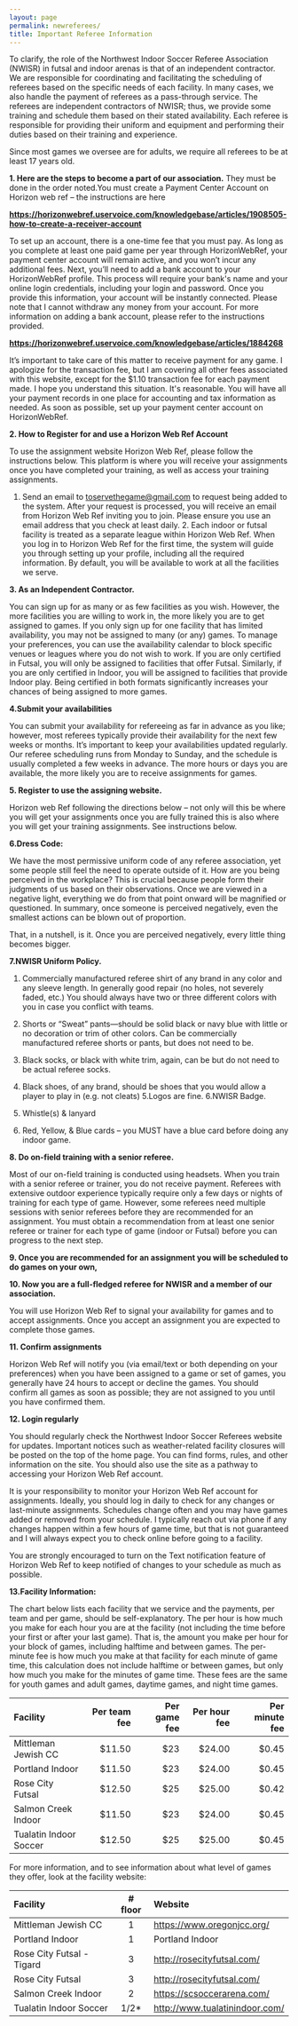 ```yaml
---
layout: page
permalink: newreferees/
title: Important Referee Information
---
```

To clarify, the role of the Northwest Indoor Soccer Referee Association (NWISR) in futsal and indoor arenas is that of an independent contractor. We are responsible for coordinating and facilitating the scheduling of
referees based on the specific needs of each facility. In many cases, we also handle the payment of referees as a pass-through service. The referees are independent contractors of NWISR; thus, we provide some training
and schedule them based on their stated availability. Each referee is responsible for providing their uniform and equipment and performing their duties based on their training and experience.
 

Since most games we oversee are for adults, we require all referees to be at least 17 years old. 

**1. Here are the steps to become a part of our association.** 
They must be done in the order noted.You must create a Payment Center Account on Horizon web ref – the instructions are here 

**https://horizonwebref.uservoice.com/knowledgebase/articles/1908505-how-to-create-a-receiver-account**

To set up an account, there is a one-time fee that you must pay. As long as you complete at least one paid game per year through HorizonWebRef, your payment center account will remain active, and you won’t incur any additional fees. Next, you’ll need to add a bank account to your HorizonWebRef profile. This process will require your bank's name and your online login credentials, including your login and password. Once you provide this information, your account will be instantly connected. Please note that I cannot withdraw any money from your account. For more information on adding a bank account, please refer to the instructions provided.

**https://horizonwebref.uservoice.com/knowledgebase/articles/1884268**

It’s important to take care of this matter to receive payment for any game. I apologize for the transaction fee, but I am covering all other fees associated with this website, except for the $1.10 transaction fee for each payment made. I hope you understand this situation. It's reasonable. You will have all your payment records in one place for accounting and tax information as needed. As soon as possible, set up your payment center account on HorizonWebRef.

**2. How to Register for and use a Horizon Web Ref Account**

To use the assignment website Horizon Web Ref, please follow the instructions below. This platform is where you will receive your assignments once you have completed your training, as well as access your training assignments.

1. Send an email to toservethegame@gmail.com to request being added to the system. After your request is processed, you will receive an email from Horizon Web Ref inviting you to join. Please ensure you use an email address that you check at least daily. 2. Each indoor or futsal facility is treated as a separate league within Horizon Web Ref. When you log in to Horizon Web Ref for the first time, the system will guide you through setting up your profile, including all the required information. By default, you will be available to work at all the facilities we serve.

**3.  As an Independent Contractor.**

You can sign up for as many or as few facilities as you wish. However, the more facilities you are willing to work in, the more likely you are to get assigned to games. If you only sign up for one facility that has limited availability, you may not be assigned to many (or any) games. To manage your preferences, you can use the availability calendar to block specific venues or leagues where you do not wish to work. If you are only certified in Futsal, you will only be assigned to facilities that offer Futsal. Similarly, if you are only certified in Indoor, you will be assigned to facilities that provide Indoor play. Being certified in both formats significantly increases your chances of being assigned to more games.

**4.Submit your availabilities**

You can submit your availability for refereeing as far in advance as you like; however, most referees typically provide their availability for the next few weeks or months. It’s important to keep your availabilities updated regularly. Our referee scheduling runs from Monday to Sunday, and the schedule is usually completed a few weeks in advance. The more hours or days you are available, the more likely you are to receive assignments for games.

**5. Register to use the assigning website.**	

Horizon web Ref following the directions below – not only will this be where you will get your assignments once you are fully trained this is also where you will get your training assignments. See instructions below.

**6.Dress Code:**

We have the most permissive uniform code of any referee association, yet some people still feel the need to operate outside of it. How are you being perceived in the workplace? This is crucial because people form their judgments of us based on their observations. Once we are viewed in a negative light, everything we do from that point onward will be magnified or questioned. In summary, once someone is perceived negatively, even the smallest actions can be blown out of proportion.

That, in a nutshell, is it. Once you are perceived negatively, every little thing becomes bigger.

**7.NWISR Uniform Policy.**

1. Commercially manufactured referee shirt of any brand in any color and any sleeve length. In generally good repair (no holes, not severely faded, etc.) You should always have two or three different colors with you in case you conflict with teams.

2. Shorts or “Sweat” pants—should be solid black or navy blue with little or no decoration or trim of other colors. Can be commercially manufactured referee shorts or pants, but does not need to be.

3. Black socks, or black with white trim, again, can be but do not need to be actual referee socks.

4. Black shoes, of any brand, should be shoes that you would allow a player to play in (e.g. not cleats) 5.Logos are fine.
6.NWISR Badge.
7. Whistle(s) & lanyard
8. Red, Yellow, & Blue cards – you MUST have a blue card before doing any indoor game.

**8. Do on-field training with a senior referee.** 

Most of our on-field training is conducted using headsets. When you train with a senior referee or trainer, you do not receive payment. Referees with extensive outdoor experience typically require only a few days or nights of training for each type of game. However, some referees need multiple sessions with senior referees before they are recommended for an assignment. You must obtain a recommendation from at least one senior referee or trainer for each type of game (indoor or Futsal) before you can progress to the next step.

**9. Once you are recommended for an assignment you will be scheduled to do games on your own,** 

**10. Now you are a full-fledged referee for NWISR and a member of our association.** 

You will use Horizon Web Ref to signal your availability for games and to accept assignments. Once you accept an assignment you are expected to complete those games.

**11. Confirm assignments**

Horizon Web Ref will notify you (via email/text or both depending on your preferences) when you have been assigned to a game or set of games, you generally have 24 hours to accept or decline the games. You should confirm all games as soon as possible; they are not assigned to you until you have confirmed them. 

**12. Login regularly**

You should regularly check the Northwest Indoor Soccer Referees website for updates. Important notices such as weather-related facility closures will be posted on the top of the home page. You can find forms, rules, and other information on the site. You should also use the site as a pathway to accessing your Horizon Web Ref account.

It is your responsibility to monitor your Horizon Web Ref account for assignments. Ideally, you should log in daily to check for any changes or last-minute assignments. Schedules change often and you may have games added or removed from your schedule. I typically reach out via phone if any changes happen within a few hours of game time, but that is not guaranteed and I will always expect you to check online before going to a facility.

You are strongly encouraged to turn on the Text notification feature of Horizon Web Ref to keep notified of changes to your schedule as much as possible.

**13.Facility Information:**

The chart below lists each facility that we service and the payments, per team and per game, should be self-explanatory. The per hour is how much you make for each hour you are at the facility (not including the time before your first or after your last game). That is, the amount you make per hour for your block of games, including halftime and between games. The per-minute fee is how much you make at that facility for each minute of game time, this calculation does not include halftime or between games, but only how much you make for the minutes of game time. These fees are the same for youth games and adult games, daytime games, and night time games.

|Facility|Per team fee|Per game fee|Per hour fee|Per minute fee|
|:-------|-----------:|-----------:|-----------:|-------------:|
|Mittleman Jewish CC|$11.50|$23|$24.00|$0.45|
|Portland Indoor|$11.50|$23|$24.00|$0.45|
|Rose City Futsal|$12.50|$25|$25.00|$0.42|
|Salmon Creek Indoor|$11.50|$23|$24.00|$0.45|
|Tualatin Indoor Soccer|$12.50|$25|$25.00|$0.45|
 
For more information, and to see information about what level of games they offer, look at the facility website:

|Facility|# floor|Website|
|:-------|:-----:|:------|
|Mittleman Jewish CC|1|https://www.oregonjcc.org/|
|Portland Indoor|1|Portland Indoor|
|Rose City Futsal -Tigard|3|http://rosecityfutsal.com/|
|Rose City Futsal|3|http://rosecityfutsal.com/|
|Salmon Creek Indoor|2|https://scsoccerarena.com/|
|Tualatin Indoor Soccer|1/2*|http://www.tualatinindoor.com/|
